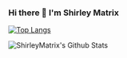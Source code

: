 ### Hi there 👋 I'm Shirley Matrix
<!--
**ShirleyMatrix/ShirleyMatrix** is a ✨ _special_ ✨ repository because its `README.md` (this file) appears on your GitHub profile.

Here are some ideas to get you started:

- 🔭 I’m currently working on ...
- 🌱 I’m currently learning ...
- 👯 I’m looking to collaborate on ...
- 🤔 I’m looking for help with ...
- 💬 Ask me about ...
- 📫 How to reach me: ...
- 😄 Pronouns: ...
- ⚡ Fun fact: ...
-->

[![Top Langs](https://github-readme-stats.vercel.app/api/top-langs/?username=ShirleyMatrix&layout=compact)](https://github.com/anuraghazra/github-readme-stats)

<img align="left" alt="ShirleyMatrix's Github Stats" src="https://github-readme-stats.vercel.app/api?username=ShirleyMatrix&show_icons=true" />

